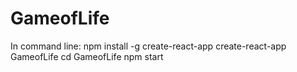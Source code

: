 # GameofLife

In command line:
  npm install -g create-react-app
  create-react-app GameofLife
  cd GameofLife
  npm start

